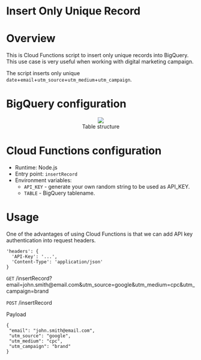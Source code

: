 # Insert Only Unique Record

# Overview
This is Cloud Functions script to insert only unique records into BigQuery. This use case is very useful when working with digital marketing campaign.

The script inserts only unique `date`+`email`+`utm_source`+`utm_medium`+`utm_campaign`.

# BigQuery configuration
<div align="center"><img src="https://github.com/user-attachments/assets/ba9a0bd1-0b74-42ac-9aeb-2520a1c6ecd4" /></div>
<div align="center">Table structure</div>

# Cloud Functions configuration
- Runtime: Node.js
- Entry point: `insertRecord`
- Environment variables:
  - `API_KEY` - generate your own random string to be used as API_KEY.
  - `TABLE` - BigQuery tablename.

# Usage
One of the advantages of using Cloud Functions is that we can add API key authentication into request headers.
```
'headers': {
  'API-Key': '...',
  'Content-Type': 'application/json'
}
```
`GET` /insertRecord?email=john.smith<span>@</span>email.com&utm_source=google&utm_medium=cpc&utm_campaign=brand

`POST` /insertRecord

Payload
```
{
 "email": "john.smith@email.com",
 "utm_source": "google",
 "utm_medium": "cpc",
 "utm_campaign": "brand"
}
```
